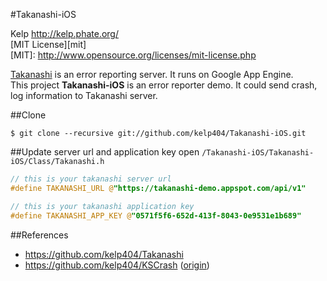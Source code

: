 #Takanashi-iOS

Kelp http://kelp.phate.org/  
[MIT License][mit]  
[MIT]: http://www.opensource.org/licenses/mit-license.php


<a href="https://github.com/Kelp404/Takanashi" target="_blank">Takanashi</a> is an error reporting server. It runs on Google App Engine.  
This project **Takanashi-iOS** is an error reporter demo. It could send crash, log information to Takanashi server.  


##Clone
```
$ git clone --recursive git://github.com/kelp404/Takanashi-iOS.git
```


##Update server url and application key
open `/Takanashi-iOS/Takanashi-iOS/Class/Takanashi.h`
```objective-c
// this is your takanashi server url
#define TAKANASHI_URL @"https://takanashi-demo.appspot.com/api/v1"

// this is your takanashi application key
#define TAKANASHI_APP_KEY @"0571f5f6-652d-413f-8043-0e9531e1b689"
```


##References
+ https://github.com/kelp404/Takanashi
+ https://github.com/kelp404/KSCrash (<a href="https://github.com/kstenerud/KSCrash" target="_blank">origin</a>)
